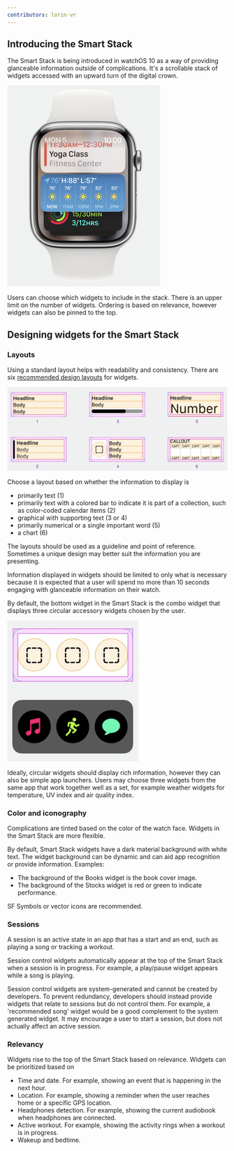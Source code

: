 ```yaml
---
contributors: lorin-vr
---
```


## Introducing the Smart Stack

The Smart Stack is being introduced in watchOS 10 as a way of providing glanceable information outside of complications. It's a scrollable stack of widgets accessed with an upward turn of the digital crown. 

![Apple Watch showing a stack of widgets being scrolled][stack]

Users can choose which widgets to include in the stack. There is an upper limit on the number of widgets. Ordering is based on relevance, however widgets can also be pinned to the top.

## Designing widgets for the Smart Stack

### Layouts

Using a standard layout helps with readability and consistency. There are six [recommended design layouts](https://developer.apple.com/design/resources/#watchos-apps) for widgets.

![Recommended widget layouts][layouts]

Choose a layout based on whether the information to display is

- primarily text (1)
- primarily text with a colored bar to indicate it is part of a collection, such as color-coded calendar items (2)
- graphical with supporting text (3 or 4)
- primarily numerical or a single important word (5)
- a chart (6)

The layouts should be used as a guideline and point of reference. Sometimes a unique design may better suit the information you are presenting.

Information displayed in widgets should be limited to only what is necessary because it is expected that a user will spend no more than 10 seconds engaging with glanceable information on their watch.

By default, the bottom widget in the Smart Stack is the combo widget that displays three circular accessory widgets chosen by the user.

![Layout of the combo widget][combo]

Ideally, circular widgets should display rich information, however they can also be simple app launchers. Users may choose three widgets from the same app that work together well as a set, for example weather widgets for temperature, UV index and air quality index.

### Color and iconography

Complications are tinted based on the color of the watch face. Widgets in the Smart Stack are more flexible.

By default, Smart Stack widgets have a dark material background with white text. The widget background can be dynamic and can aid app recognition or provide information. 
Examples:

- The background of the Books widget is the book cover image.
- The background of the Stocks widget is red or green to indicate performance.

SF Symbols or vector icons are recommended.

### Sessions

A session is an active state in an app that has a start and an end, such as playing a song or tracking a workout.

Session control widgets automatically appear at the top of the Smart Stack when a session is in progress. For example, a play/pause widget appears while a song is playing.

Session control widgets are system-generated and cannot be created by developers. To prevent redundancy, developers should instead provide widgets that relate to sessions but do not control them. For example, a 'recommended song' widget would be a good complement to the system generated widget. It may encourage a user to start a session, but does not actually affect an active session.

### Relevancy

Widgets rise to the top of the Smart Stack based on relevance. Widgets can be prioritized based on

- Time and date. For example, showing an event that is happening in the next hour.
- Location. For example, showing a reminder when the user reaches home or a specific GPS location.
- Headphones detection. For example, showing the current audiobook when headphones are connected.
- Active workout. For example, showing the activity rings when a workout is in progress.
- Wakeup and bedtime. 

[stack]: ../../../images/notes/wwdc23/10309/stack.png
[layouts]: ../../../images/notes/wwdc23/10309/layouts.png
[combo]: ../../../images/notes/wwdc23/10309/combo.png
